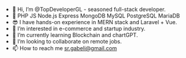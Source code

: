 - 👋 Hi, I’m @TopDeveloperGL - seasoned full-stack developer.
- 💖 PHP JS Node.js Express MongoDB MySQL PostgreSQL MariaDB
- 😎 I have hands-on experience in MERN stack and Laravel + Vue.
- 👀 I’m interested in e-commerce and startup industry.
- 🌱 I’m currently learning Blockchain and chartGPT.
- 💞️ I’m looking to collaborate on remote jobs.
- 📫 How to reach me sr.gabeli@gmail.com

<!---
TopDeveloperGL/TopDeveloperGL is a ✨ special ✨ repository because its `README.md` (this file) appears on your GitHub profile.
You can click the Preview link to take a look at your changes.
--->
